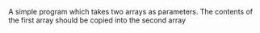 A simple program which takes two arrays as parameters. The contents of the first array should be copied into the second array